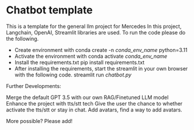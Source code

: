 # Chatbot template

This is a template for the general llm project for Mercedes In this project, Langchain, OpenAI, Streamlit libraries are used. To run the code please do the following.

* Create environment with conda create -n *conda_env_name* python=3.11
* Activate the environment with conda activate *conda_env_name*
* Install the requirements.txt pip install requirements.txt
* After installing the requirements, start the streamlit in your own browser with the following code. streamlit run *chatbot.py*

Further Developments:

Merge the default GPT 3.5 with our own RAG/Finetuned LLM model
Enhance the project with tts/stt tech
Give the user the chance to whether activate the tts/stt or stay in chat.
Add avatars, find a way to add avatars.

More possible? Please add!